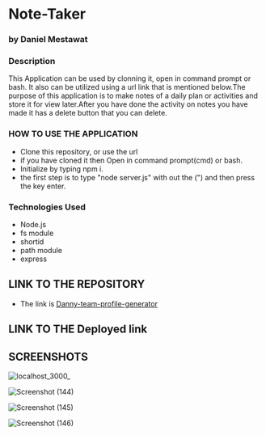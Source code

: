 # Note-Taker

### by Daniel Mestawat
### Description
This Application can be used by clonning it, open in command prompt or bash. It also can be utilized using a url link that is mentioned below.The purpose of this application is to make notes of a daily plan or activities and store it for view later.After you have done the activity on notes you have made it has a delete button that you can delete.


### HOW TO USE THE APPLICATION

- Clone this repository, or use the url
- if you have cloned it then Open in command prompt(cmd) or bash.
- Initialize by typing npm i.
- the first step is to type "node server.js" with out the (") and then press the key enter.


### Technologies Used

- Node.js
- fs module
- shortid
- path module
- express

## LINK TO THE REPOSITORY

- The link is [Danny-team-profile-generator](https://github.com/danny1215/Note-Taker)

## LINK TO THE Deployed link



## SCREENSHOTS

![localhost_3000_](https://user-images.githubusercontent.com/59859358/106792034-aac72b00-6623-11eb-86e6-b0a808d96175.png)

![Screenshot (144)](https://user-images.githubusercontent.com/59859358/106793121-11007d80-6625-11eb-9643-5215d7e9562b.png)

![Screenshot (145)](https://user-images.githubusercontent.com/59859358/106793132-12ca4100-6625-11eb-9dcd-581d47385f93.png)

![Screenshot (146)](https://user-images.githubusercontent.com/59859358/106793140-14940480-6625-11eb-86d3-be9211ad95f7.png)